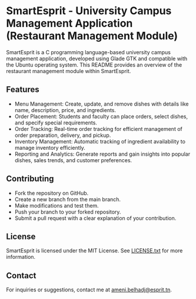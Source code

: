 # SmartEsprit - University Campus Management Application (Restaurant Management Module)

SmartEsprit is a C programming language-based university campus management application, developed using Glade GTK and compatible with the Ubuntu operating system. This README provides an overview of the restaurant management module within SmartEsprit.

## Features

- Menu Management: Create, update, and remove dishes with details like name, description, price, and ingredients.
- Order Placement: Students and faculty can place orders, select dishes, and specify special requirements.
- Order Tracking: Real-time order tracking for efficient management of order preparation, delivery, and pickup.
- Inventory Management: Automatic tracking of ingredient availability to manage inventory efficiently.
- Reporting and Analytics: Generate reports and gain insights into popular dishes, sales trends, and customer preferences.


## Contributing

- Fork the repository on GitHub.
- Create a new branch from the main branch.
- Make modifications and test them.
- Push your branch to your forked repository.
- Submit a pull request with a clear explanation of your contribution.

## License

SmartEsprit is licensed under the MIT License. See [LICENSE.txt](LICENSE.txt) for more information.

## Contact

For inquiries or suggestions, contact me at ameni.belhadj@esprit.tn.

